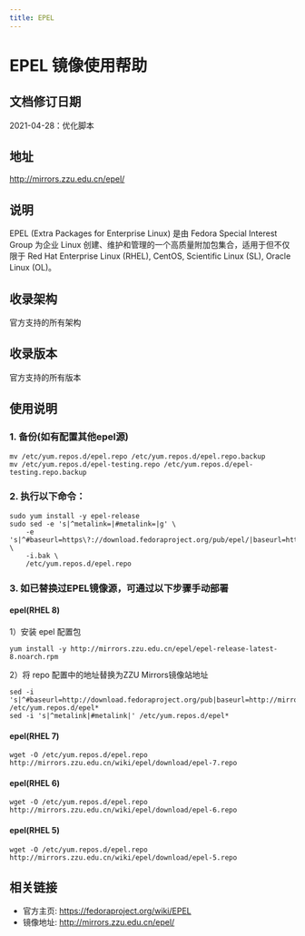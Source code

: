 ```yaml
---
title: EPEL
---
```

<!-- ex_nolevel -->
# EPEL 镜像使用帮助

## 文档修订日期

2021-04-28：优化脚本

## 地址

http://mirrors.zzu.edu.cn/epel/

## 说明

EPEL (Extra Packages for Enterprise Linux) 是由 Fedora Special Interest Group 为企业 Linux 创建、维护和管理的一个高质量附加包集合，适用于但不仅限于 Red Hat Enterprise Linux (RHEL), CentOS, Scientific Linux (SL), Oracle Linux (OL)。

## 收录架构

官方支持的所有架构

## 收录版本

官方支持的所有版本

## 使用说明

### 1. 备份(如有配置其他epel源)

```shell
mv /etc/yum.repos.d/epel.repo /etc/yum.repos.d/epel.repo.backup
mv /etc/yum.repos.d/epel-testing.repo /etc/yum.repos.d/epel-testing.repo.backup
```

### 2. 执行以下命令：

```shell
sudo yum install -y epel-release
sudo sed -e 's|^metalink=|#metalink=|g' \
	-e 's|^#baseurl=https\?://download.fedoraproject.org/pub/epel/|baseurl=http://mirrors.zzu.edu.cn/epel/|g' \
	-i.bak \
	/etc/yum.repos.d/epel.repo
```

### 3. 如已替换过EPEL镜像源，可通过以下步骤手动部署

#### **epel(RHEL 8)**

1）安装 epel 配置包

```shell
yum install -y http://mirrors.zzu.edu.cn/epel/epel-release-latest-8.noarch.rpm
```

2）将 repo 配置中的地址替换为ZZU Mirrors镜像站地址

```shell
sed -i 's|^#baseurl=http://download.fedoraproject.org/pub|baseurl=http://mirrors.zzu.edu.cn|' /etc/yum.repos.d/epel*
sed -i 's|^metalink|#metalink|' /etc/yum.repos.d/epel*
```

#### **epel(RHEL 7)**

```shell
wget -O /etc/yum.repos.d/epel.repo http://mirrors.zzu.edu.cn/wiki/epel/download/epel-7.repo
```

#### **epel(RHEL 6)**

```shell
wget -O /etc/yum.repos.d/epel.repo http://mirrors.zzu.edu.cn/wiki/epel/download/epel-6.repo
```

#### **epel(RHEL 5)**

```shell
wget -O /etc/yum.repos.d/epel.repo http://mirrors.zzu.edu.cn/wiki/epel/download/epel-5.repo
```

## 相关链接

- 官方主页: https://fedoraproject.org/wiki/EPEL
- 镜像地址: http://mirrors.zzu.edu.cn/epel/